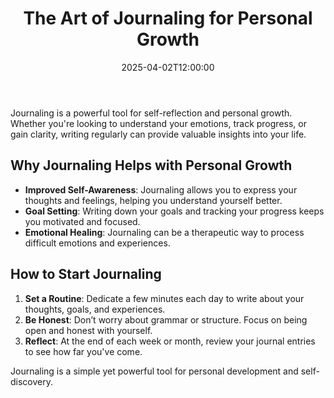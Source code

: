 ﻿---
title: "The Art of Journaling for Personal Growth"
date: 2025-04-02T12:00:00
categories:
  - Lifestyle
tags:
  - Journaling
  - Self-Improvement
  - Reflection
featured_image: "/images/journaling.jpg"
---

Journaling is a powerful tool for self-reflection and personal growth. Whether you're looking to understand your emotions, track progress, or gain clarity, writing regularly can provide valuable insights into your life.

## Why Journaling Helps with Personal Growth
<!--more-->
- **Improved Self-Awareness**: Journaling allows you to express your thoughts and feelings, helping you understand yourself better.
- **Goal Setting**: Writing down your goals and tracking your progress keeps you motivated and focused.
- **Emotional Healing**: Journaling can be a therapeutic way to process difficult emotions and experiences.

## How to Start Journaling

1. **Set a Routine**: Dedicate a few minutes each day to write about your thoughts, goals, and experiences.
2. **Be Honest**: Don’t worry about grammar or structure. Focus on being open and honest with yourself.
3. **Reflect**: At the end of each week or month, review your journal entries to see how far you've come.

Journaling is a simple yet powerful tool for personal development and self-discovery.




